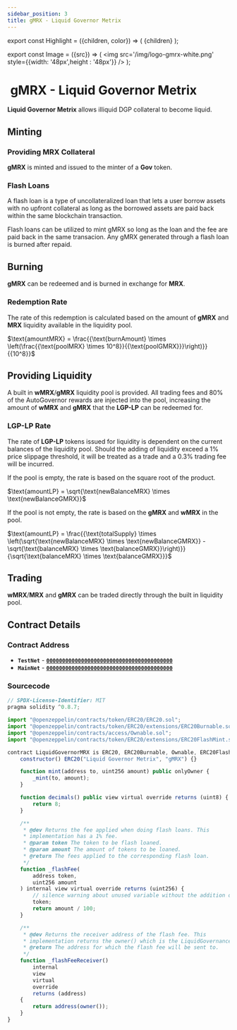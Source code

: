 ```yaml
---
sidebar_position: 3
title: gMRX - Liquid Governor Metrix
---
```


export const Highlight = ({children, color}) => (
<span
style={{color}}>
{children}
</span>
);

export const Image = ({src}) => (
<img src='/img/logo-gmrx-white.png' style={{width: '48px',height : '48px'}} />
);

# <Image  /> gMRX - Liquid Governor Metrix

<Highlight color="#bf96c6">**Liquid Governor Metrix**</Highlight> allows illiquid DGP collateral to become liquid.

## Minting

### Providing MRX Collateral

<Highlight color="#bf96c6">**gMRX**</Highlight> is minted and issued to the minter of a <Highlight color="#bf96c6">**Gov**</Highlight> token.

### Flash Loans

A flash loan is a type of uncollateralized loan that lets a user borrow assets with no upfront collateral as long as the borrowed assets are paid back within the same blockchain transaction.

Flash loans can be utilized to mint gMRX so long as the loan and the fee are paid back in the same transacion. Any gMRX generated through a flash loan is burned after repaid.

## Burning

<Highlight color="#bf96c6">**gMRX**</Highlight> can be redeemed and is burned in exchange for <Highlight color="#bf96c6">**MRX**</Highlight>.

### Redemption Rate

The rate of this redemption is calculated based on the amount of <Highlight color="#bf96c6">**gMRX**</Highlight> and <Highlight color="#bf96c6">**MRX**</Highlight> liquidity available in the liquidity pool.

$\text{amountMRX} = \frac{{\text{burnAmount} \times \left(\frac{{\text{poolMRX} \times 10^8}}{{\text{poolGMRX}}}\right)}}{{10^8}}$

## Providing Liquidity

A built in <Highlight color="#bf96c6">**wMRX**</Highlight>/<Highlight color="#bf96c6">**gMRX**</Highlight> liquidity pool is provided. All trading fees and 80% of the AutoGovernor rewards are injected into the pool, increasing the amount of <Highlight color="#bf96c6">**wMRX**</Highlight> and <Highlight color="#bf96c6">**gMRX**</Highlight> that the <Highlight color="#bf96c6">**LGP-LP**</Highlight> can be redeemed for.

### LGP-LP Rate

The rate of <Highlight color="#bf96c6">**LGP-LP**</Highlight> tokens issued for liquidity is dependent on the current balances of the liquidity pool. Should the adding of liquidity exceed a 1% price slippage threshold, it will be treated as a trade and a 0.3% trading fee will be incurred.

If the pool is empty, the rate is based on the square root of the product.

$\text{amountLP} = \sqrt{\text{newBalanceMRX} \times \text{newBalanceGMRX}}$

If the pool is not empty, the rate is based on the <Highlight color="#bf96c6">**gMRX**</Highlight> and <Highlight color="#bf96c6">**wMRX**</Highlight> in the pool.

$\text{amountLP} = \frac{{\text{totalSupply} \times \left(\sqrt{\text{newBalanceMRX} \times \text{newBalanceGMRX}} - \sqrt{\text{balanceMRX} \times \text{balanceGMRX}}\right)}}{\sqrt{\text{balanceMRX} \times \text{balanceGMRX}}}$

## Trading

<Highlight color="#bf96c6">**wMRX**</Highlight>/<Highlight color="#bf96c6">**MRX**</Highlight> and <Highlight color="#bf96c6">**gMRX**</Highlight> can be traded directly through the built in liquidity pool.

## Contract Details

### Contract Address

- **`TestNet`** - [**`0000000000000000000000000000000000000000`**](https://testnet-explorer.metrixcoin.com/contract/0000000000000000000000000000000000000000)
- **`MainNet`** - [**`0000000000000000000000000000000000000000`**](https://explorer.metrixcoin.com/contract/0000000000000000000000000000000000000000)

### Sourcecode

```js
// SPDX-License-Identifier: MIT
pragma solidity ^0.8.7;

import "@openzeppelin/contracts/token/ERC20/ERC20.sol";
import "@openzeppelin/contracts/token/ERC20/extensions/ERC20Burnable.sol";
import "@openzeppelin/contracts/access/Ownable.sol";
import "@openzeppelin/contracts/token/ERC20/extensions/ERC20FlashMint.sol";

contract LiquidGovernorMRX is ERC20, ERC20Burnable, Ownable, ERC20FlashMint {
    constructor() ERC20("Liquid Governor Metrix", "gMRX") {}

    function mint(address to, uint256 amount) public onlyOwner {
        _mint(to, amount);
    }

    function decimals() public view virtual override returns (uint8) {
        return 8;
    }

    /**
     * @dev Returns the fee applied when doing flash loans. This
     * implementation has a 1% fee.
     * @param token The token to be flash loaned.
     * @param amount The amount of tokens to be loaned.
     * @return The fees applied to the corresponding flash loan.
     */
    function _flashFee(
        address token,
        uint256 amount
    ) internal view virtual override returns (uint256) {
        // silence warning about unused variable without the addition of bytecode.
        token;
        return amount / 100;
    }

    /**
     * @dev Returns the receiver address of the flash fee. This
     * implementation returns the owner() which is the LiquidGovernance contract.
     * @return The address for which the flash fee will be sent to.
     */
    function _flashFeeReceiver()
        internal
        view
        virtual
        override
        returns (address)
    {
        return address(owner());
    }
}


```
